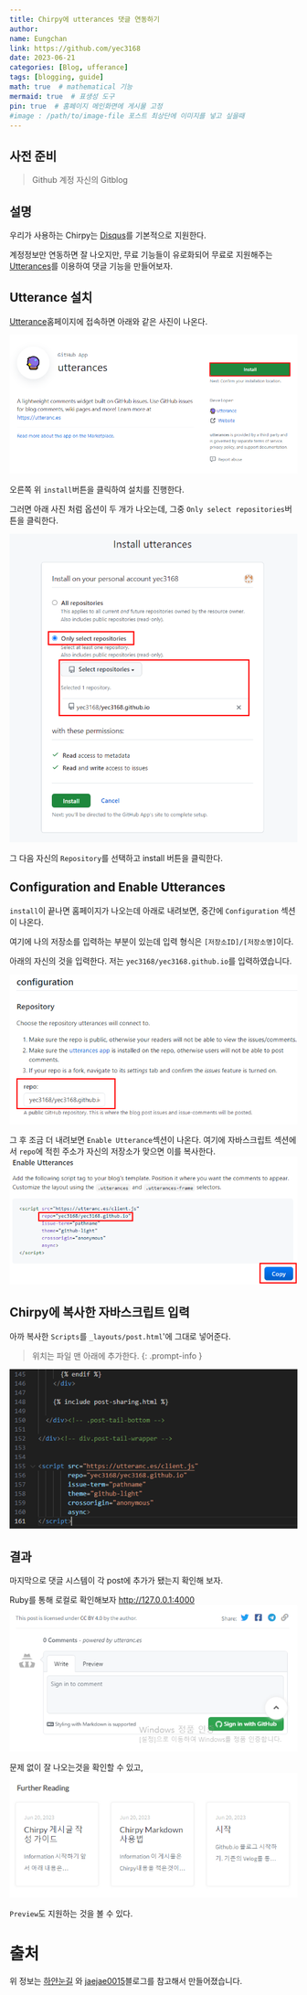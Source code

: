 ```yaml
---
title: Chirpy에 utterances 댓글 연동하기
author:
name: Eungchan
link: https://github.com/yec3168
date: 2023-06-21
categories: [Blog, ufferance]
tags: [blogging, guide]
math: true  # mathematical 기능
mermaid: true  # 표생성 도구
pin: true  # 홈페이지 메인화면에 게시물 고정
#image : /path/to/image-file 포스트 최상단에 이미지를 넣고 싶을때
---
```

  

## 사전 준비
  

> Github 계정
> 자신의  Gitblog

  
## 설명

 우리가 사용하는 Chirpy는 [Disqus](https://disqus.com/)를 기본적으로 지원한다.
  
 계정정보만 연동하면 잘 나오지만, 무료 기능들이 유로화되어 무료로 지원해주는 [Utterances](https://utteranc.es/)를 이용하여 댓글 기능을 만들어보자.

 
## Utterance 설치
 

[Utterance](https://github.com/apps/utterances)홈페이지에 접속하면 아래와 같은 사진이 나온다.

![utterance](/assets/img/utterance/utterance.png)
 

오른쪽 위 `install`버튼을 클릭하여 설치를 진행한다.

그러면 아래 사진 처럼 옵션이 두 개가 나오는데, 그중 `Only select repositories`버튼을 클릭한다.
  

![utterance](/assets/img/utterance/utterance2.png)

그 다음 자신의 `Repository`를 선택하고 install 버튼을 클릭한다.

## Configuration and Enable Utterances
`install`이 끝나면 홈페이지가 나오는데 아래로 내려보면, 중간에 `Configuration` 섹션이 나온다.

여기에 나의 저장소를 입력하는 부분이 있는데 
입력 형식은 `[저장소ID]/[저장소명]`이다.

아래의 자신의 것을 입력한다.
저는 `yec3168/yec3168.github.io`를 입력하였습니다.

![utterance](/assets/img/utterance/utterance3.png)

그 후 조금 더 내려보면 `Enable Utterance`섹션이 나온다.
여기에 자바스크립트 섹션에서 `repo`에 적힌 주소가 자신의 저장소가 맞으면 이를 복사한다.
![utterance](/assets/img/utterance/utterance4.png)


## Chirpy에 복사한 자바스크립트 입력

아까 복사한 `Scripts`를 `_layouts/post.html`'에 그대로 넣어준다.

>위치는 파일 맨 아래에 추가한다.
{: .prompt-info }

![utterance](/assets/img/utterance/utterance5.png)


## 결과
마지막으로  댓글 시스템이 각 post에 추가가 됐는지 확인해 보자.

Ruby를 통해 로컬로 확인해보자
<http://127.0.0.1:4000>
![utterance](/assets/img/utterance/utterance_result.png)

문제 없이 잘 나오는것을 확인할 수 있고,
![utterance](/assets/img/utterance/utterance_preview.png)

`Preview`도 지원하는 것을 볼 수 있다.


# 출처
위 정보는 [하얀눈길](https://www.irgroup.org/posts/utternace-comments-system/) 와 [jaejae0015](https://jaejae0015.github.io/)블로그를 참고해서 만들어졌습니다.